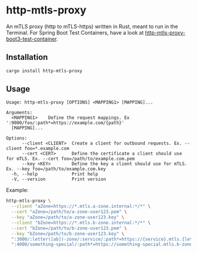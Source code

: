 # http-mtls-proxy

An mTLS proxy (http to mTLS-https) written in Rust, meant to run in the
Terminal. For Spring Boot Test Containers, have a look at
[http-mtls-proxy-boot3-test-container](https://github.com/TelenorNorway/http-mtls-proxy-boot3-test-container).

## Installation

```sh
cargo install http-mtls-proxy
```

## Usage

```
Usage: http-mtls-proxy [OPTIONS] <MAPPING1> [MAPPING]...

Arguments:
  <MAPPING1>    Define the request mappings. Ex ':9000/foo/:path*=https://example.com/{path}'
  [MAPPING]...

Options:
      --client <CLIENT>  Create a client for outbound requests. Ex. --client foo=*.example.com
      --cert <CERT>      Define the certificate a client should use for mTLS. Ex. --cert foo=/path/to/example.com.pem
      --key <KEY>        Define the key a client should use for mTLS. Ex. --key foo=/path/to/example.com.key
  -h, --help             Print help
  -V, --version          Print version
```

Example:

```sh
http-mtls-proxy \
  --client "aZone=https://*.mtls.a-zone.internal:*/*" \
  --cert "aZone=/path/to/a-zone-user123.pem" \
  --key "aZone=/path/to/a-zone-user123.key" \
  --client "bZone=https://*.mtls.b-zone.internal:*/*" \
  --cert "bZone=/path/to/b-zone-user123.pem" \
  --key "bZone=/path/to/b-zone-user123.key" \
  ":3000/:letter([ab])-zone/:service/:path*=https://{service}.mtls.{letter}-zone.internal{/path}" \
  ":4000/something-special/:path*=https://something-special.mtls.b-zone.internal{/path}"
```
